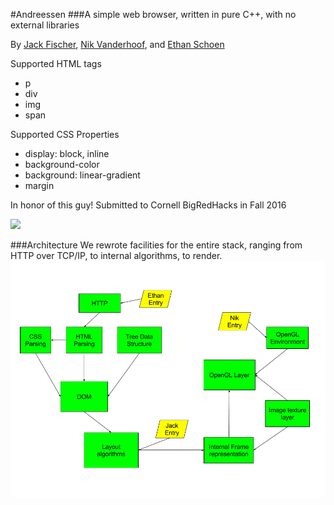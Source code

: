 #Andreessen
###A simple web browser, written in pure C++, with no external libraries

By [Jack Fischer](https://github.com/jackfischer), [Nik Vanderhoof](https://github.com/nvander1), and [Ethan Schoen](https://github.com/EthanSchoen)

Supported HTML tags

* p
* div
* img
* span

Supported CSS Properties

* display: block, inline
* background-color
* background: linear-gradient
* margin


In honor of this guy! Submitted to Cornell BigRedHacks in Fall 2016

![](http://www.newyorker.com/wp-content/uploads/2015/05/150518_r26512-1200-630-06150519.jpg)

###Architecture
We rewrote facilities for the entire stack, ranging from HTTP over TCP/IP, to internal algorithms, to render.
![architecture.png](architecture.png)

